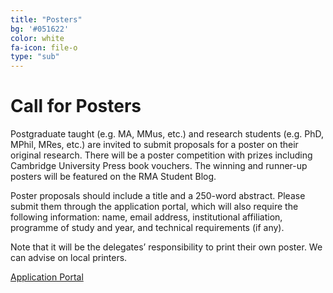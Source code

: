 ```yaml
---
title: "Posters"
bg: '#051622'
color: white
fa-icon: file-o
type: "sub"
---
```


# Call for Posters
Postgraduate taught (e.g. MA, MMus, etc.) and research students (e.g. PhD, MPhil, MRes, etc.) are invited to submit proposals for a poster on their original research. There will be a poster competition with prizes including Cambridge University Press book vouchers. The winning and runner-up posters will be featured on the RMA Student Blog.

Poster proposals should include a title and a 250-word abstract. Please submit them through the application portal, which will also require the following information: name, email address, institutional affiliation, programme of study and year, and technical requirements (if any).

Note that it will be the delegates’ responsibility to print their own poster. We can advise on local printers.

<div class="text-right mb-3">
<a href="https://forms.gle/Yf7m4unNjkNcoUta6" class="btn vspace btn-success btn-lg mr-1" role="button"><i class="fa fa-arrow-right" aria-hidden="true"></i> Application Portal</a>
</div>